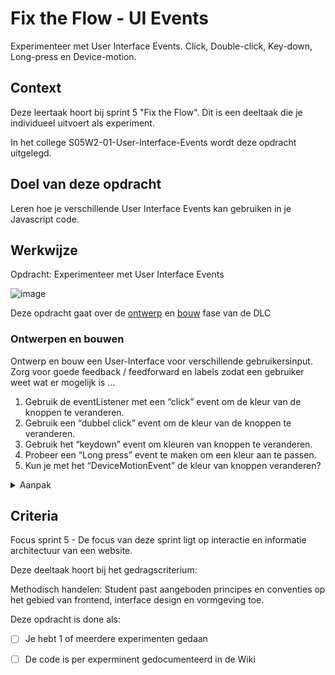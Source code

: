 
# Fix the Flow - UI Events

Experimenteer met User Interface Events. Click, Double-click, Key-down, Long-press en Device-motion.

## Context

Deze leertaak hoort bij sprint 5 "Fix the Flow". Dit is een deeltaak die je individueel uitvoert als experiment.

In het college S05W2-01-User-Interface-Events wordt deze opdracht uitgelegd. 

## Doel van deze opdracht

Leren hoe je verschillende User Interface Events kan gebruiken in je Javascript code.

## Werkwijze

Opdracht: Experimenteer met User Interface Events

![image](https://user-images.githubusercontent.com/1391509/154644647-287da7f0-cdad-4966-ac48-d5ef9cc8b5af.png)

Deze opdracht gaat over de [ontwerp](#ontwerpen-en-bouwen) en [bouw](#ontwerpen-en-bouwen) fase van de DLC

### Ontwerpen en bouwen

Ontwerp en bouw een User-Interface voor verschillende gebruikersinput. Zorg voor goede feedback / feedforward en labels zodat een gebruiker weet wat er mogelijk is …

1. Gebruik de eventListener met een “click” event om de kleur van de knoppen te veranderen. 
2. Gebruik een “dubbel click” event om de kleur van de knoppen te veranderen. 
3. Gebruik het “keydown” event om kleuren van knoppen te veranderen.
4. Probeer een “Long press” event te maken om een kleur aan te passen.
5. Kun je met het “DeviceMotionEvent” de kleur van knoppen veranderen?


<details>
<summary>Aanpak</summary>

1. Fork deze deeltaak en clone de code naar je laptop
2. Schets de pagina met goede labels, bedenk hoe je de gebruiker feedback / feedforward kunt geven
4. maak een breakdown-schets waarin je bedenkt welke HTML, CSS and JS je nodig hebt.
5. Selecteer de juiste elementen uit de DOM met de _querySelector_
6. Gebruik de _addEventListener_ in JS om een event aan een element te koppelen
7. Gebruik de _classList_ in JS om een andere class aan een element toe te voegen
8. TIP: Test stap-voor-stap of je de goede dingen doet met console.log()

#### Materiaal

- Tutorial microinteractions met querySelector, addEvenlistener en classList [if you only know one thing about JavaScript, this is what I would recommend](https://css-tricks.com/video-screencasts/150-hey-designers-know-one-thing-javascript-recommend/)

- [Introduction to events](https://developer.mozilla.org/en-US/docs/Learn/JavaScript/Building_blocks/Events)
- [QuerySelector](https://developer.mozilla.org/en-US/docs/Web/API/Document/querySelector)
- [ClassList](https://developer.mozilla.org/en-US/docs/Web/API/Element/classList) 
  
- [MDN Mouse events](https://developer.mozilla.org/en-US/docs/Web/API/Element#mouse_events)
- [MDN Keyboard events](https://developer.mozilla.org/en-US/docs/Web/API/Element#keyboard_events)
- [MDN DeviceMotionEvent - experimental](https://developer.mozilla.org/en-US/docs/Web/API/DeviceMotionEvent)


</details>



## Criteria

Focus sprint 5 - De focus van deze sprint ligt op interactie en informatie architectuur van een website.

Deze deeltaak hoort bij het gedragscriterium:

Methodisch handelen: Student past aangeboden principes en conventies op het gebied van frontend, interface design en vormgeving toe.

Deze opdracht is done als:

- [ ] Je hebt 1 of meerdere experimenten gedaan
- [ ] De code is per experminent gedocumenteerd in de Wiki

